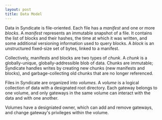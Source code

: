 ```yaml
---
layout: post
title: Data Model
---
```


Data in Syndicate is file-oriented.  Each file has a *manifest* and one or more
*blocks*.  A *manifest* represents an immutable snapshot of a file.  It contains
the list of blocks and their hashes, the time at which it was written, and some
additional versioning information used to query blocks.  A *block* is an
unstructured fixed-size set of bytes, linked to a manifest.

Collectively, manifests and blocks are two types of *chunk*.  A *chunk* is a
globally-unique, globally-addressible blob of data.  Chunks are immutable;
Syndicate handles writes by creating new chunks (new manifests and blocks), and
garbage-collecting old chunks that are no longer referenced.

Files in Syndicate are organized into *volumes*.  A *volume* is a logical
collection of data with a designated root directory.  Each gateway belongs to one
volume, and only gateways in the same volume can interact with the data and with
one another.

Volumes have a designiated owner, which can add and remove gateways, and change
gateway's privileges within the volume.
